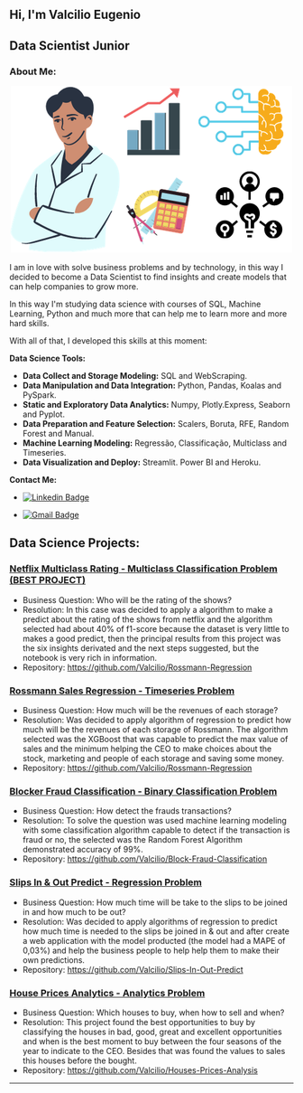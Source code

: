 ## Hi, I'm Valcilio Eugenio

## Data Scientist Junior


### About Me:

<p align='center'>
    <img src='first.png'<
</p>


I am in love with solve business problems and by technology, in this way I decided to become a Data Scientist to find insights and create models that can help companies to grow more. 

In this way I'm studying data science with courses of SQL, Machine Learning, Python and much more that can help me to learn more and more hard skills.

With all of that, I developed this skills at this moment:

**Data Science Tools:**

* **Data Collect and Storage Modeling:** SQL and WebScraping.
* **Data Manipulation and Data Integration:** Python, Pandas, Koalas and PySpark.
* **Static and Exploratory Data Analytics:** Numpy, Plotly.Express, Seaborn and Pyplot.
* **Data Preparation and Feature Selection:** Scalers, Boruta, RFE, Random Forest and Manual.
* **Machine Learning Modeling:** Regressão, Classificação, Multiclass and Timeseries.
* **Data Visualization and Deploy:** Streamlit. Power BI and Heroku.

**Contact Me:**

* [![Linkedin Badge](https://img.shields.io/badge/-ValcilioEugenio-blue?style=flat-square&logo=Linkedin&logoColor=white&link=https://www.linkedin.com/in/valc%C3%ADlio-eug%C3%AAnio-b21ab2188/)](https://www.linkedin.com/in/valc%C3%ADlio-eug%C3%AAnio-b21ab2188/)

* [![Gmail Badge](https://img.shields.io/badge/-eugeniovalcilio@gmail.com-c14438?style=flat-square&logo=Gmail&logoColor=white&link=mailto:eugeniovalcilio@gmail.com)](mailto:eugeniovalcilio@gmail.com)


## Data Science Projects:

 ### [Netflix Multiclass Rating - Multiclass Classification Problem (BEST PROJECT)](https://github.com/Valcilio/Netflix-Multiclass-Rating)
  * Business Question: Who will be the rating of the shows?
  * Resolution: In this case was decided to apply a algorithm to make a predict about the rating of the shows from netflix and the algorithm selected had about 40% of f1-score because the dataset is very little to makes a good predict, then the principal results from this project was the six insights derivated and the next steps suggested, but the notebook is very rich in information.
  * Repository: https://github.com/Valcilio/Rossmann-Regression

### [Rossmann Sales Regression - Timeseries Problem](https://github.com/Valcilio/Rossmann-Regression)
  * Business Question: How much will be the revenues of each storage?
  * Resolution: Was decided to apply algorithm of regression to predict how much will be the revenues of each storage of Rossmann. The algorithm selected was the XGBoost that was capable to predict the max value of sales and the minimum helping the CEO to make choices about the stock, marketing and people of each storage and saving some money.
  * Repository: https://github.com/Valcilio/Rossmann-Regression
  
### [Blocker Fraud Classification - Binary Classification Problem](https://github.com/Valcilio/Block-Fraud-Classification)
  * Business Question: How detect the frauds transactions?
  * Resolution: To solve the question was used machine learning modeling with some classification algorithm capable to detect if the transaction is fraud or no, the selected was the Random Forest Algorithm demonstrated accuracy of 99%.
  * Repository: https://github.com/Valcilio/Block-Fraud-Classification
 
  ### [Slips In & Out Predict - Regression Problem](https://github.com/Valcilio/Slips-In-Out-Predict)
  * Business Question: How much time will be take to the slips to be joined in and how much to be out?
  * Resolution: Was decided to apply algorithms of regression to predict how much time is needed to the slips be joined in & out and after create a web application with the model producted (the model had a MAPE of 0,03%) and help the business people to help help them to make their own predictions.
  * Repository: https://github.com/Valcilio/Slips-In-Out-Predict

### [House Prices Analytics - Analytics Problem](https://github.com/Valcilio/Houses-Prices-Analysis)
  * Business Question: Which houses to buy, when how to sell and when?
  * Resolution: This project found the best opportunities to buy by classifying the houses in bad, good, great and excellent opportunities and when is the best moment to buy between the four seasons of the year to indicate to the CEO. Besides that was found the values to sales this houses before the bought.
  * Repository: https://github.com/Valcilio/Houses-Prices-Analysis

---
